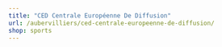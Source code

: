 ```yaml
---
title: "CED Centrale Européenne De Diffusion"
url: /aubervilliers/ced-centrale-europeenne-de-diffusion/
shop: sports
---
```

